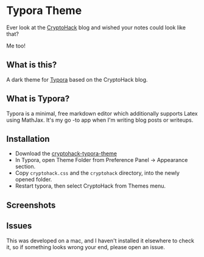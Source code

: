 # Typora Theme

Ever look at the [CryptoHack](https://blog.cryptohack.org) blog and wished your notes could look like that?

Me too!

## What is this?

A dark theme for [Typora](https://typora.io) based on the CryptoHack blog.

## What is Typora?

Typora is a minimal, free markdown editor which additionally supports Latex using MathJax. It's my go -to app when I'm writing blog posts or writeups.

## Installation 

- Download the [cryptohack-typora-theme]()
- In Typora, open Theme Folder from Preference Panel → Appearance section.
- Copy `cryptohack.css` and the `cryptohack` directory, into the newly opened folder.
- Restart typora, then select CryptoHack from Themes menu.

## Screenshots

## Issues

This was developed on a mac, and I haven't installed it elsewhere to check it, so if something looks wrong your end, please open an issue.
